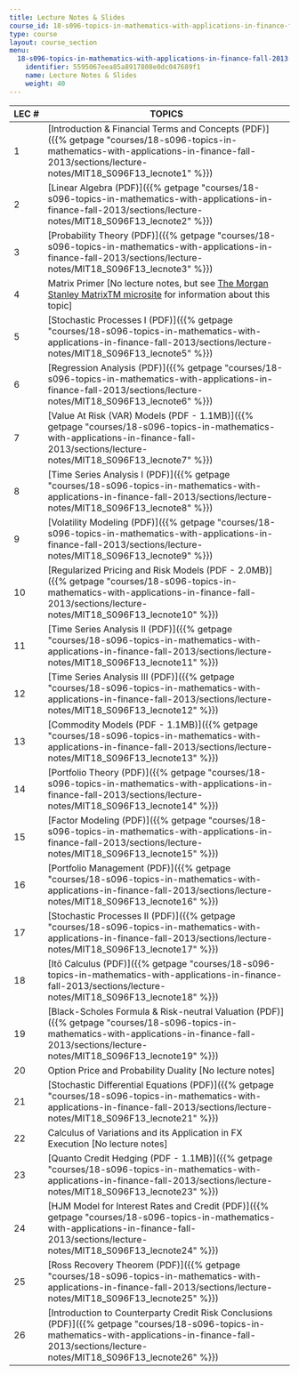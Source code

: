 ```yaml
---
title: Lecture Notes & Slides
course_id: 18-s096-topics-in-mathematics-with-applications-in-finance-fall-2013
type: course
layout: course_section
menu:
  18-s096-topics-in-mathematics-with-applications-in-finance-fall-2013:
    identifier: 5595067eea85a8917808e0dc047689f1
    name: Lecture Notes & Slides
    weight: 40
---
```

| LEC # | TOPICS |
| --- | --- |
| 1 | [Introduction & Financial Terms and Concepts (PDF)]({{% getpage "courses/18-s096-topics-in-mathematics-with-applications-in-finance-fall-2013/sections/lecture-notes/MIT18_S096F13_lecnote1" %}}) |
| 2 | [Linear Algebra (PDF)]({{% getpage "courses/18-s096-topics-in-mathematics-with-applications-in-finance-fall-2013/sections/lecture-notes/MIT18_S096F13_lecnote2" %}}) |
| 3 | [Probability Theory (PDF)]({{% getpage "courses/18-s096-topics-in-mathematics-with-applications-in-finance-fall-2013/sections/lecture-notes/MIT18_S096F13_lecnote3" %}}) |
| 4 | Matrix Primer \[No lecture notes, but see [The Morgan Stanley MatrixTM microsite](http://www.morganstanley.com/matrixinfo/) for information about this topic\] |
| 5 | [Stochastic Processes I (PDF)]({{% getpage "courses/18-s096-topics-in-mathematics-with-applications-in-finance-fall-2013/sections/lecture-notes/MIT18_S096F13_lecnote5" %}}) |
| 6 | [Regression Analysis (PDF)]({{% getpage "courses/18-s096-topics-in-mathematics-with-applications-in-finance-fall-2013/sections/lecture-notes/MIT18_S096F13_lecnote6" %}}) |
| 7 | [Value At Risk (VAR) Models (PDF - 1.1MB)]({{% getpage "courses/18-s096-topics-in-mathematics-with-applications-in-finance-fall-2013/sections/lecture-notes/MIT18_S096F13_lecnote7" %}}) |
| 8 | [Time Series Analysis I (PDF)]({{% getpage "courses/18-s096-topics-in-mathematics-with-applications-in-finance-fall-2013/sections/lecture-notes/MIT18_S096F13_lecnote8" %}}) |
| 9 | [Volatility Modeling (PDF)]({{% getpage "courses/18-s096-topics-in-mathematics-with-applications-in-finance-fall-2013/sections/lecture-notes/MIT18_S096F13_lecnote9" %}}) |
| 10 | [Regularized Pricing and Risk Models (PDF - 2.0MB)]({{% getpage "courses/18-s096-topics-in-mathematics-with-applications-in-finance-fall-2013/sections/lecture-notes/MIT18_S096F13_lecnote10" %}}) |
| 11 | [Time Series Analysis II (PDF)]({{% getpage "courses/18-s096-topics-in-mathematics-with-applications-in-finance-fall-2013/sections/lecture-notes/MIT18_S096F13_lecnote11" %}}) |
| 12 | [Time Series Analysis III (PDF)]({{% getpage "courses/18-s096-topics-in-mathematics-with-applications-in-finance-fall-2013/sections/lecture-notes/MIT18_S096F13_lecnote12" %}}) |
| 13 | [Commodity Models (PDF - 1.1MB)]({{% getpage "courses/18-s096-topics-in-mathematics-with-applications-in-finance-fall-2013/sections/lecture-notes/MIT18_S096F13_lecnote13" %}}) |
| 14 | [Portfolio Theory (PDF)]({{% getpage "courses/18-s096-topics-in-mathematics-with-applications-in-finance-fall-2013/sections/lecture-notes/MIT18_S096F13_lecnote14" %}}) |
| 15 | [Factor Modeling (PDF)]({{% getpage "courses/18-s096-topics-in-mathematics-with-applications-in-finance-fall-2013/sections/lecture-notes/MIT18_S096F13_lecnote15" %}}) |
| 16 | [Portfolio Management (PDF)]({{% getpage "courses/18-s096-topics-in-mathematics-with-applications-in-finance-fall-2013/sections/lecture-notes/MIT18_S096F13_lecnote16" %}}) |
| 17 | [Stochastic Processes II (PDF)]({{% getpage "courses/18-s096-topics-in-mathematics-with-applications-in-finance-fall-2013/sections/lecture-notes/MIT18_S096F13_lecnote17" %}}) |
| 18 | [Itō Calculus (PDF)]({{% getpage "courses/18-s096-topics-in-mathematics-with-applications-in-finance-fall-2013/sections/lecture-notes/MIT18_S096F13_lecnote18" %}}) |
| 19 | [Black-Scholes Formula & Risk-neutral Valuation (PDF)]({{% getpage "courses/18-s096-topics-in-mathematics-with-applications-in-finance-fall-2013/sections/lecture-notes/MIT18_S096F13_lecnote19" %}}) |
| 20 | Option Price and Probability Duality \[No lecture notes\] |
| 21 | [Stochastic Differential Equations (PDF)]({{% getpage "courses/18-s096-topics-in-mathematics-with-applications-in-finance-fall-2013/sections/lecture-notes/MIT18_S096F13_lecnote21" %}}) |
| 22 | Calculus of Variations and its Application in FX Execution \[No lecture notes\] |
| 23 | [Quanto Credit Hedging (PDF - 1.1MB)]({{% getpage "courses/18-s096-topics-in-mathematics-with-applications-in-finance-fall-2013/sections/lecture-notes/MIT18_S096F13_lecnote23" %}}) |
| 24 | [HJM Model for Interest Rates and Credit (PDF)]({{% getpage "courses/18-s096-topics-in-mathematics-with-applications-in-finance-fall-2013/sections/lecture-notes/MIT18_S096F13_lecnote24" %}}) |
| 25 | [Ross Recovery Theorem (PDF)]({{% getpage "courses/18-s096-topics-in-mathematics-with-applications-in-finance-fall-2013/sections/lecture-notes/MIT18_S096F13_lecnote25" %}}) |
| 26 | [Introduction to Counterparty Credit Risk Conclusions (PDF)]({{% getpage "courses/18-s096-topics-in-mathematics-with-applications-in-finance-fall-2013/sections/lecture-notes/MIT18_S096F13_lecnote26" %}})